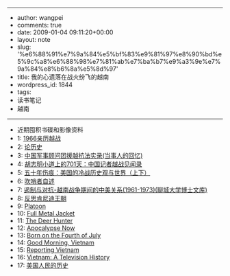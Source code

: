 - --
- author: wangpei
- comments: true
- date: 2009-01-04 09:11:20+00:00
- layout: note
- slug: '%e6%88%91%e7%9a%84%e5%bf%83%e9%81%97%e8%90%bd%e5%9c%a8%e6%88%98%e7%81%ab%e7%ba%b7%e9%a3%9e%e7%9a%84%e8%b6%8a%e5%8d%97'
- title: 我的心遗落在战火纷飞的越南
- wordpress_id: 1844
- tags:
- 读书笔记
- 越南
- --
- 近期囤积书碟和影像资料
- 1: [1966亲历越战](http://www.douban.com/subject/1277500/)
- 2: [论历史](http://www.douban.com/subject/3242118/)
- 3: [中国军事顾问团援越抗法实录(当事人的回忆)](http://www.douban.com/subject/1208255/)
- 4: [胡志明小道上的701天：中国记者越战见闻录](http://www.douban.com/subject/1965353/)
- 5: [五十年伤痕：美国的冷战历史观与世界（上下）](http://www.douban.com/subject/3158761/)
- 6: [吹哨者自述](http://www.douban.com/subject/1424783/)
- 7: [遏制与对抗-越南战争期间的中美关系(1961-1973)(聊城大学博士文库)](http://www.douban.com/subject/2232999/)
- 8: [反思肯尼迪王朝](http://www.douban.com/subject/1779471/)
- 9: [Platoon](http://www.douban.com/subject/1293396/)
- 10: [Full Metal Jacket](http://www.douban.com/subject/1300055/)
- 11: [The Deer Hunter](http://www.douban.com/subject/1292403/)
- 12: [Apocalypse Now](http://www.douban.com/subject/1292260/)
- 13: [Born on the Fourth of July](http://www.douban.com/subject/1292874/)
- 14: [Good Morning, Vietnam](http://www.douban.com/subject/1292738/)
- 15: [Reporting Vietnam](http://www.douban.com/subject/2949622/)
- 16: [Vietnam: A Television History](http://www.douban.com/subject/3066211/)
- 17: [美国人民的历史](http://www.douban.com/subject/1015867/)
